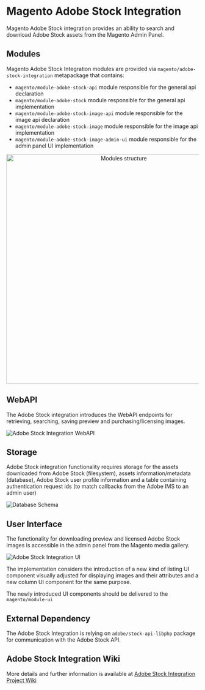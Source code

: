 # Magento Adobe Stock Integration

Magento Adobe Stock integration provides an ability to search and download Adobe Stock assets from the Magento Admin Panel.

## Modules

Magento Adobe Stock Integration modules are provided via `magento/adobe-stock-integration` metapackage that contains:
* `magento/module-adobe-stock-api` module responsible for the general api declaration
* `magento/module-adobe-stock` module responsible for the general api implementation
* `magento/module-adobe-stock-image-api` module responsible for the image api declaration
* `magento/module-adobe-stock-image` module responsible for the image api implementation
* `magento/module-adobe-stock-image-admin-ui` module responsible for the admin panel UI implementation
 
<p align="center">
 <img alt="Modules structure" width="600" src="https://user-images.githubusercontent.com/2028541/57133879-2be0f680-6d9c-11e9-82ec-0cd2d2cbc3a3.png">
</p>

## WebAPI

The Adobe Stock integration introduces the WebAPI endpoints for retrieving, searching, saving preview and purchasing/licensing images.

![Adobe Stock Integration WebAPI](https://user-images.githubusercontent.com/2028541/57308463-4e497b80-70de-11e9-9556-46967e346dc3.png)

## Storage

Adobe Stock integration functionality requires storage for the assets downloaded from Adobe Stock (filesystem), assets information/metadata (database), Adobe Stock user profile information and a table containing authentication request ids (to match callbacks from the Adobe IMS to an admin user)

![Database Schema](https://user-images.githubusercontent.com/2028541/57133561-13241100-6d9b-11e9-9807-b32abd1236e4.png)

## User Interface

The functionality for downloading preview and licensed Adobe Stock images is accessible in the admin panel from the Magento media gallery.

![Adobe Stock Integration UI](https://user-images.githubusercontent.com/2028541/57383032-fb3afb80-71a5-11e9-8266-e858e9928615.png)

The implementation considers the introduction of a new kind of listing UI component visually adjusted for displaying images and their attributes and a new column UI component for the same purpose.

The newly introduced UI components should be delivered to the `magento/module-ui`

## External Dependency

The Adobe Stock Integration is relying on `adobe/stock-api-libphp` package for communication with the Adobe Stock API.

## Adobe Stock Integration Wiki

More details and further information is available at [Adobe Stock Integration Project Wiki](https://github.com/magento/adobe-stock-integration/wiki/)
